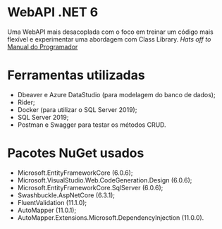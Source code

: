 # WebAPI .NET 6
Uma WebAPI mais desacoplada com o foco em treinar um código mais flexível e experimentar uma abordagem com Class Library.
_Hats off to_ [Manual do Programador](https://www.youtube.com/channel/UC04YVnhnmUBDPnkKgV-75vQ)

# Ferramentas utilizadas
- Dbeaver e Azure DataStudio (para modelagem do banco de dados);
- Rider;
- Docker (para utilizar o SQL Server 2019);
- SQL Server 2019;
- Postman e Swagger para testar os métodos CRUD.

# Pacotes NuGet usados
- Microsoft.EntityFrameworkCore (6.0.6);
- Microsoft.VisualStudio.Web.CodeGeneration.Design (6.0.6);
- Microsoft.EntityFrameworkCore.SqlServer (6.0.6);
- Swashbuckle.AspNetCore (6.3.1);
- FluentValidation (11.1.0);
- AutoMapper (11.0.1);
- AutoMapper.Extensions.Microsoft.DependencyInjection (11.0.0).

